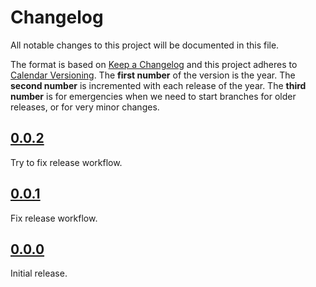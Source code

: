 <!--
Do *NOT* add changelog entries here!

This changelog is managed by towncrier and is compiled at release time.

See https://github.com/python-attrs/attrs/blob/main/.github/CONTRIBUTING.md#changelog for details.
-->

# Changelog

All notable changes to this project will be documented in this file.

The format is based on [Keep a Changelog](https://keepachangelog.com/en/1.1.0/) and this project adheres to [Calendar Versioning](https://calver.org/). The **first number** of the version is the year. The **second number** is incremented with each release of the year. The **third number** is for emergencies when we need to start branches for older releases, or for very minor changes.

<!-- towncrier release notes start -->

## [0.0.2](https://github.com/blakeNaccarato/gjob/tree/0.0.2)

Try to fix release workflow.

## [0.0.1](https://github.com/blakeNaccarato/gjob/tree/0.0.1)

Fix release workflow.

## [0.0.0](https://github.com/blakeNaccarato/gjob/tree/0.0.0)

Initial release.
